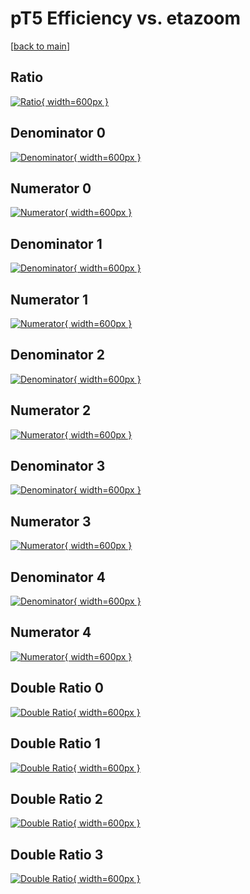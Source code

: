 # pT5 Efficiency vs. etazoom

[[back to main](./)]



## Ratio

[![Ratio](../mtv/var/pT5_loweta_13_-1_eff_etazoom.png){ width=600px }](../mtv/var/pT5_loweta_13_-1_eff_etazoom.pdf)

## Denominator 0

[![Denominator](../mtv/den/pT5_loweta_13_-1_eff_etazoom_den0.png){ width=600px }](../mtv/den/pT5_loweta_13_-1_eff_etazoom_den0.pdf)

## Numerator 0

[![Numerator](../mtv/num/pT5_loweta_13_-1_eff_etazoom_num0.png){ width=600px }](../mtv/num/pT5_loweta_13_-1_eff_etazoom_num0.pdf)

## Denominator 1

[![Denominator](../mtv/den/pT5_loweta_13_-1_eff_etazoom_den1.png){ width=600px }](../mtv/den/pT5_loweta_13_-1_eff_etazoom_den1.pdf)

## Numerator 1

[![Numerator](../mtv/num/pT5_loweta_13_-1_eff_etazoom_num1.png){ width=600px }](../mtv/num/pT5_loweta_13_-1_eff_etazoom_num1.pdf)

## Denominator 2

[![Denominator](../mtv/den/pT5_loweta_13_-1_eff_etazoom_den2.png){ width=600px }](../mtv/den/pT5_loweta_13_-1_eff_etazoom_den2.pdf)

## Numerator 2

[![Numerator](../mtv/num/pT5_loweta_13_-1_eff_etazoom_num2.png){ width=600px }](../mtv/num/pT5_loweta_13_-1_eff_etazoom_num2.pdf)

## Denominator 3

[![Denominator](../mtv/den/pT5_loweta_13_-1_eff_etazoom_den3.png){ width=600px }](../mtv/den/pT5_loweta_13_-1_eff_etazoom_den3.pdf)

## Numerator 3

[![Numerator](../mtv/num/pT5_loweta_13_-1_eff_etazoom_num3.png){ width=600px }](../mtv/num/pT5_loweta_13_-1_eff_etazoom_num3.pdf)

## Denominator 4

[![Denominator](../mtv/den/pT5_loweta_13_-1_eff_etazoom_den4.png){ width=600px }](../mtv/den/pT5_loweta_13_-1_eff_etazoom_den4.pdf)

## Numerator 4

[![Numerator](../mtv/num/pT5_loweta_13_-1_eff_etazoom_num4.png){ width=600px }](../mtv/num/pT5_loweta_13_-1_eff_etazoom_num4.pdf)

## Double Ratio 0

[![Double Ratio](../mtv/ratio/pT5_loweta_13_-1_eff_etazoom_ratio0.png){ width=600px }](../mtv/ratio/pT5_loweta_13_-1_eff_etazoom_ratio0.pdf)

## Double Ratio 1

[![Double Ratio](../mtv/ratio/pT5_loweta_13_-1_eff_etazoom_ratio1.png){ width=600px }](../mtv/ratio/pT5_loweta_13_-1_eff_etazoom_ratio1.pdf)

## Double Ratio 2

[![Double Ratio](../mtv/ratio/pT5_loweta_13_-1_eff_etazoom_ratio2.png){ width=600px }](../mtv/ratio/pT5_loweta_13_-1_eff_etazoom_ratio2.pdf)

## Double Ratio 3

[![Double Ratio](../mtv/ratio/pT5_loweta_13_-1_eff_etazoom_ratio3.png){ width=600px }](../mtv/ratio/pT5_loweta_13_-1_eff_etazoom_ratio3.pdf)

